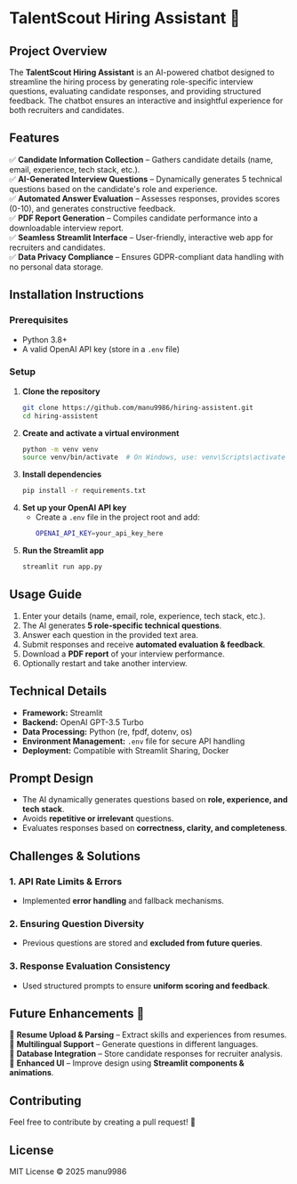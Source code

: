 # TalentScout Hiring Assistant 🤖

## Project Overview
The **TalentScout Hiring Assistant** is an AI-powered chatbot designed to streamline the hiring process by generating role-specific interview questions, evaluating candidate responses, and providing structured feedback. The chatbot ensures an interactive and insightful experience for both recruiters and candidates.

## Features
✅ **Candidate Information Collection** – Gathers candidate details (name, email, experience, tech stack, etc.).  
✅ **AI-Generated Interview Questions** – Dynamically generates 5 technical questions based on the candidate's role and experience.  
✅ **Automated Answer Evaluation** – Assesses responses, provides scores (0-10), and generates constructive feedback.  
✅ **PDF Report Generation** – Compiles candidate performance into a downloadable interview report.  
✅ **Seamless Streamlit Interface** – User-friendly, interactive web app for recruiters and candidates.  
✅ **Data Privacy Compliance** – Ensures GDPR-compliant data handling with no personal data storage.  

## Installation Instructions
### Prerequisites
- Python 3.8+
- A valid OpenAI API key (store in a `.env` file)

### Setup
1. **Clone the repository**
   ```sh
   git clone https://github.com/manu9986/hiring-assistent.git
   cd hiring-assistent
   ```
2. **Create and activate a virtual environment**
   ```sh
   python -m venv venv
   source venv/bin/activate  # On Windows, use: venv\Scripts\activate
   ```
3. **Install dependencies**
   ```sh
   pip install -r requirements.txt
   ```
4. **Set up your OpenAI API key**
   - Create a `.env` file in the project root and add:
     ```sh
     OPENAI_API_KEY=your_api_key_here
     ```
5. **Run the Streamlit app**
   ```sh
   streamlit run app.py
   ```

## Usage Guide
1. Enter your details (name, email, role, experience, tech stack, etc.).
2. The AI generates **5 role-specific technical questions**.
3. Answer each question in the provided text area.
4. Submit responses and receive **automated evaluation & feedback**.
5. Download a **PDF report** of your interview performance.
6. Optionally restart and take another interview.

## Technical Details
- **Framework:** Streamlit
- **Backend:** OpenAI GPT-3.5 Turbo
- **Data Processing:** Python (re, fpdf, dotenv, os)
- **Environment Management:** `.env` file for secure API handling
- **Deployment:** Compatible with Streamlit Sharing, Docker

## Prompt Design
- The AI dynamically generates questions based on **role, experience, and tech stack**.
- Avoids **repetitive or irrelevant** questions.
- Evaluates responses based on **correctness, clarity, and completeness**.

## Challenges & Solutions
### **1. API Rate Limits & Errors**
   - Implemented **error handling** and fallback mechanisms.
### **2. Ensuring Question Diversity**
   - Previous questions are stored and **excluded from future queries**.
### **3. Response Evaluation Consistency**
   - Used structured prompts to ensure **uniform scoring and feedback**.

## Future Enhancements 🚀
🔹 **Resume Upload & Parsing** – Extract skills and experiences from resumes.  
🔹 **Multilingual Support** – Generate questions in different languages.  
🔹 **Database Integration** – Store candidate responses for recruiter analysis.  
🔹 **Enhanced UI** – Improve design using **Streamlit components & animations**.  

## Contributing
Feel free to contribute by creating a pull request! 🚀

## License
MIT License © 2025 manu9986


